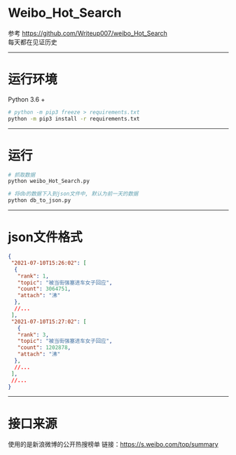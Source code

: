 # Weibo_Hot_Search  
参考 <https://github.com/Writeup007/weibo_Hot_Search>  
每天都在见证历史  

---
# 运行环境  
Python 3.6 +  
```bash
# python -m pip3 freeze > requirements.txt
python -m pip3 install -r requirements.txt
```

---
# 运行
```bash
# 抓取数据
python weibo_Hot_Search.py

# 将db的数据下入到json文件中, 默认为前一天的数据
python db_to_json.py
```

---
# json文件格式  
```json
{
 "2021-07-10T15:26:02": [
  {
   "rank": 1,
   "topic": "被当街强塞进车女子回应",
   "count": 3064751,
   "attach": "沸"
  },
  //...
 ],
 "2021-07-10T15:27:02": [
   {
   "rank": 3,
   "topic": "被当街强塞进车女子回应",
   "count": 1202878,
   "attach": "沸"
  },
  //...
 ],
 //...
}
```

---
# 接口来源
使用的是新浪微博的公开热搜榜单 链接：<https://s.weibo.com/top/summary>